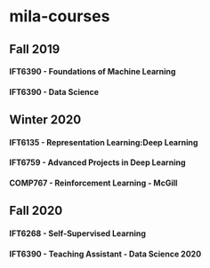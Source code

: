 # mila-courses

## Fall 2019
#### IFT6390 - Foundations of Machine Learning
#### IFT6390 - Data Science

## Winter 2020
#### IFT6135 - Representation Learning:Deep Learning
#### IFT6759 - Advanced Projects in Deep Learning
#### COMP767 - Reinforcement Learning - McGill

## Fall 2020
#### IFT6268 - Self-Supervised Learning
#### IFT6390 - Teaching Assistant - Data Science 2020
